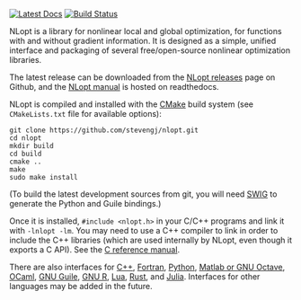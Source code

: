 [![Latest Docs](https://readthedocs.org/projects/nlopt/badge/?version=latest)](http://nlopt.readthedocs.io/en/latest/)
[![Build Status](https://github.com/stevengj/nlopt/actions/workflows/build.yml/badge.svg?branch=master)](https://github.com/stevengj/nlopt/actions/workflows/build.yml)

NLopt is a library for nonlinear local and global optimization, for
functions with and without gradient information.  It is designed as
a simple, unified interface and packaging of several free/open-source
nonlinear optimization libraries.

The latest release can be downloaded from the [NLopt releases](https://github.com/stevengj/nlopt/releases) page on Github, and the 
[NLopt manual](
https://nlopt.readthedocs.io/en/latest/) is hosted on readthedocs.

NLopt is compiled and installed with the [CMake](https://cmake.org/) build system
(see `CMakeLists.txt` file for available options):

    git clone https://github.com/stevengj/nlopt.git
    cd nlopt
    mkdir build
    cd build
    cmake ..
    make
    sudo make install

(To build the latest development sources from git, you will need [SWIG](http://www.swig.org/)
to generate the Python and Guile bindings.)

Once it is installed, `#include <nlopt.h>` in your C/C++ programs and
link it with `-lnlopt -lm`.  You may need to use a C++ compiler to link
in order to include the C++ libraries (which are used internally by NLopt,
even though it exports a C API).  See the [C reference manual](https://nlopt.readthedocs.io/en/latest/NLopt_Reference/).

There are also interfaces for [C++](https://nlopt.readthedocs.io/en/latest/NLopt_C-plus-plus_Reference/), [Fortran](https://nlopt.readthedocs.io/en/latest/NLopt_Fortran_Reference/), [Python](https://nlopt.readthedocs.io/en/latest/NLopt_Python_Reference/), [Matlab or GNU Octave](https://nlopt.readthedocs.io/en/latest/NLopt_Matlab_Reference/), [OCaml](https://bitbucket.org/mkur/nlopt-ocaml),
[GNU Guile](https://nlopt.readthedocs.io/en/latest/NLopt_Guile_Reference/), [GNU R](https://www.ucl.ac.uk/~uctpjyy/nloptr.html), [Lua](https://github.com/rochus-keller/LuaNLopt), [Rust](https://github.com/jesskfullwood/rust-nlopt), and [Julia](https://github.com/JuliaOpt/NLopt.jl).  Interfaces for other languages may
be added in the future.
